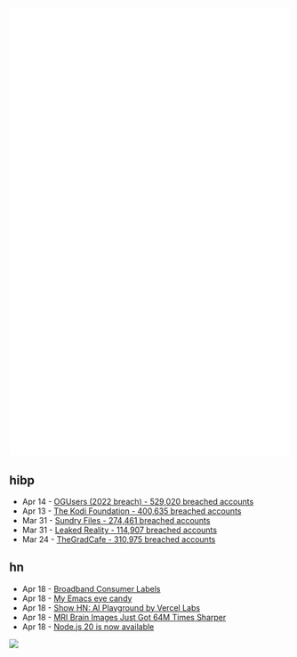 ![Metrics](https://raw.githubusercontent.com/phixion/phixion/master/metrics.svg)

## hibp

<!--
for https://github.com/phixion/phixion/blob/main/.github/workflows/feeds.yml
-->
<!--START_SECTION:haveibeenpwnd-->
- Apr 14 - [OGUsers (2022 breach) - 529,020 breached accounts](https://haveibeenpwned.com/PwnedWebsites#OGUsers2022)
- Apr 13 - [The Kodi Foundation - 400,635 breached accounts](https://haveibeenpwned.com/PwnedWebsites#KodiFoundation)
- Mar 31 - [Sundry Files - 274,461 breached accounts](https://haveibeenpwned.com/PwnedWebsites#SundryFiles)
- Mar 31 - [Leaked Reality - 114,907 breached accounts](https://haveibeenpwned.com/PwnedWebsites#LeakedReality)
- Mar 24 - [TheGradCafe - 310,975 breached accounts](https://haveibeenpwned.com/PwnedWebsites#TheGradCafe)
<!--END_SECTION:haveibeenpwnd-->

## hn

<!--
for https://github.com/phixion/phixion/blob/main/.github/workflows/feeds.yml
-->
<!--START_SECTION:hn-->
- Apr 18 - [Broadband Consumer Labels](https://www.fcc.gov/broadbandlabels)
- Apr 18 - [My Emacs eye candy](https://xenodium.com/my-emacs-eye-candy/)
- Apr 18 - [Show HN: AI Playground by Vercel Labs](https://play.vercel.ai)
- Apr 18 - [MRI Brain Images Just Got 64M Times Sharper](https://today.duke.edu/2023/04/brain-images-just-got-64-million-times-sharper)
- Apr 18 - [Node.js 20 is now available](https://nodejs.org/en/blog/announcements/v20-release-announce)
<!--END_SECTION:hn-->

<!--
for https://yhype.me
-->
![](https://hit.yhype.me/github/profile?user_id=13013670)
